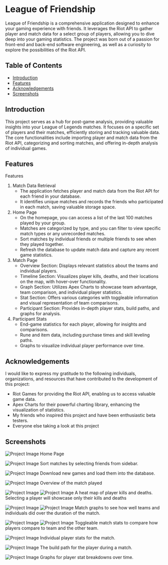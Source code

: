 # League of Friendship

League of Friendship is a comprehensive application designed to enhance your gaming experience with friends. It leverages the Riot API to gather player and match data for a select group of players, allowing you to dive deep into your gaming statistics. The project was born out of a passion for front-end and back-end software engineering, as well as a curiosity to explore the possibilities of the Riot API.
## Table of Contents
- [Introduction](#introduction)
- [Features](#features)
- [Acknowledgements](#acknowledgements)
- [Screenshots](#screenshots)

## Introduction
This project serves as a hub for post-game analysis, providing valuable insights into your League of Legends matches. It focuses on a specific set of players and their matches, efficiently storing and tracking valuable data. The core functionalities include importing player and match data from the Riot API, categorizing and sorting matches, and offering in-depth analysis of individual games.

## Features

Features
1. Match Data Retrieval
   - The application fetches player and match data from the Riot API for each friend in your database.
   - It identifies unique matches and records the friends who participated in each match, saving valuable storage space.
2. Home Page
   - On the homepage, you can access a list of the last 100 matches played by your group.
   - Matches are categorized by type, and you can filter to view specific match types or any unrecorded matches.
   - Sort matches by individual friends or multiple friends to see when they played together.
   - Refresh the database to update match data and capture any recent game statistics.
3. Match Page
   - Overview Section: Displays relevant statistics about the teams and individual players.
   - Timeline Section: Visualizes player kills, deaths, and their locations on the map, with hover-over functionality.
   - Graph Section: Utilizes Apex Charts to showcase team advantage, team comparison, and individual player statistics.
   - Stat Section: Offers various categories with toggleable information and visual representation of team comparisons.
   - Participant Section: Provides in-depth player stats, build paths, and graphs for analysis.
4. Participant Stats
   - End-game statistics for each player, allowing for insights and comparisons.
   - Rune and item data, including purchase times and skill leveling paths.
   - Graphs to visualize individual player performance over time.

## Acknowledgements

I would like to express my gratitude to the following individuals, organizations, and resources that have contributed to the development of this project:

- Riot Games for providing the Riot API, enabling us to access valuable game data.
- Apex Charts for their powerful charting library, enhancing the visualization of statistics.
- My friends who inspired this project and have been enthusiastic beta testers.
- Everyone else taking a look at this project

## Screenshots

![Project Image](./README_IMGS/01_Home.png)
Home Page

![Project Image](./README_IMGS/03_Sort2.png)
Sort matches by selecting friends from sidebar.

![Project Image](./README_IMGS/06_LoadGames2.png)
Download new games and load them into the database.

![Project Image](./README_IMGS/07_Match_Overview.png)
Overview of the match played

![Project Image](./README_IMGS/08_Match_Timeline1.png)
![Project Image](./README_IMGS/09_Match_TimeLine2.png)
A heat map of player kills and deaths. Selecting a player will showcase only their kills and deaths

![Project Image](./README_IMGS/12_Match_Graphs3.png)
![Project Image](./README_IMGS/13_Match_Graphs4.png)
Match graphs to see how well teams and individuals did over the duration of the match.

![Project Image](./README_IMGS/14_Match_Stats1.png)
![Project Image](./README_IMGS/15_Match_Stats2.png)
Toggleable match stats to compare how players compare to team and the other team.

![Project Image](./README_IMGS/16_Match_Participants1.png)
Individual player stats for the match.

![Project Image](./README_IMGS/17_Match_Participants2.png)
The build path for the player during a match.

![Project Image](./README_IMGS/18_Match_Participants3.png)
Graphs for player stat breakdowns over time.